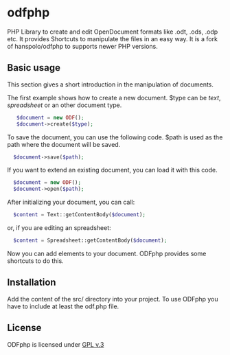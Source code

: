 odfphp
======

PHP Library to create and edit OpenDocument formats like .odt, .ods, .odp etc.
It provides Shortcuts to manipulate the files in an easy way.
It is a fork of hanspolo/odfphp to supports newer PHP versions.

## Basic usage
This section gives a short introduction in the manipulation of documents.

The first example shows how to create a new document.
$type can be _text_, _spreadsheet_ or an other document type.

```php
   $document = new ODF();
   $document->create($type);
```

To save the document, you can use the following code.
$path is used as the path where the document will be saved.

```php
  $document->save($path);
```

If you want to extend an existing document, you can load it with this code.

```php
  $document = new ODF();
  $document->open($path);
```

After initializing your document, you can call:

```php
  $content = Text::getContentBody($document);
```

or, if you are editing an spreadsheet:

```php
  $content = Spreadsheet::getContentBody($document);
```

Now you can add elements to your document.
ODFphp provides some shortcuts to do this.

## Installation
Add the content of the src/ directory into your project.
To use ODFphp you have to include at least the odf.php file.

## License
ODFphp is licensed under [GPL v.3](http://www.gnu.org/licenses/gpl.html)
